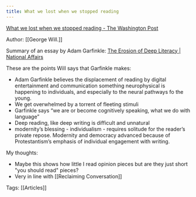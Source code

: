 ```yaml
---
title: What we lost when we stopped reading
---
```


[What we lost when we stopped reading - The Washington Post](https://www.washingtonpost.com/opinions/what-we-lost-when-we-stopped-binge-reading/2020/04/16/d440d7ba-8005-11ea-9040-68981f488eed_story.html)

Author: [[George Will.]]

Summary of an essay by Adam Garfinkle: [The Erosion of Deep Literacy | National Affairs](https://www.nationalaffairs.com/publications/detail/the-erosion-of-deep-literacy)

These are the points Will says that Garfinkle makes:

- Adam Garfinkle believes the displacement of reading by digital entertainment and communication something neurophysical is happening to individuals, and especially to the neural pathways fo the young.
- We get overwhelmed by a torrent of fleeting stimuli
- Garfinkle says “we are or become cognitively speaking, what we do with language”
- Deep reading, like deep writing is difficult and unnatural
- modernity’s blessing - individualism - requires solitude for the reader’s private repose. Modernity and democracy advanced because of Protestantism’s emphasis of individual engagement with writing.

My thoughts:

- Maybe this shows how little I read opinion pieces but are they just short "you should read" pieces?
- Very in line with [[Reclaiming Conversation]]

Tags: [[Articles]]
